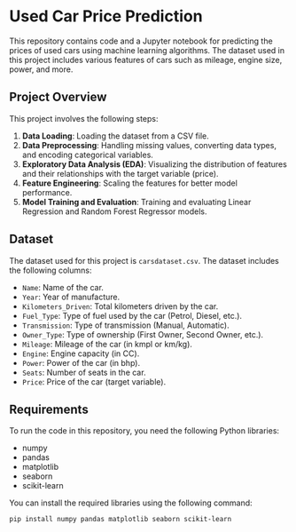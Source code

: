 # Used Car Price Prediction

This repository contains code and a Jupyter notebook for predicting the prices of used cars using machine learning algorithms. The dataset used in this project includes various features of cars such as mileage, engine size, power, and more.

## Project Overview

This project involves the following steps:
1. **Data Loading**: Loading the dataset from a CSV file.
2. **Data Preprocessing**: Handling missing values, converting data types, and encoding categorical variables.
3. **Exploratory Data Analysis (EDA)**: Visualizing the distribution of features and their relationships with the target variable (price).
4. **Feature Engineering**: Scaling the features for better model performance.
5. **Model Training and Evaluation**: Training and evaluating Linear Regression and Random Forest Regressor models.

## Dataset

The dataset used for this project is `carsdataset.csv`. The dataset includes the following columns:
- `Name`: Name of the car.
- `Year`: Year of manufacture.
- `Kilometers_Driven`: Total kilometers driven by the car.
- `Fuel_Type`: Type of fuel used by the car (Petrol, Diesel, etc.).
- `Transmission`: Type of transmission (Manual, Automatic).
- `Owner_Type`: Type of ownership (First Owner, Second Owner, etc.).
- `Mileage`: Mileage of the car (in kmpl or km/kg).
- `Engine`: Engine capacity (in CC).
- `Power`: Power of the car (in bhp).
- `Seats`: Number of seats in the car.
- `Price`: Price of the car (target variable).

## Requirements

To run the code in this repository, you need the following Python libraries:
- numpy
- pandas
- matplotlib
- seaborn
- scikit-learn

You can install the required libraries using the following command:
```bash
pip install numpy pandas matplotlib seaborn scikit-learn
